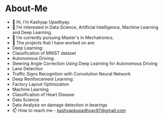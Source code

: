 # About-Me
-	👋 Hi, I’m Kashyap Upadhyay.
-	👀 I’m interested in Data Science, Artificial Intelligence, Machine Learning and Deep Learning.
-	🌱 I’m currently pursuing Master's in Mechatronics.
-	🚗 The projects that I have worked on are:
- Deep Learning:
- Classification of MNIST dataset
- Autonomous Driving:
- Steering Angle Correction Using Deep Learning for Autonomous Driving
- Lane Detection
- Traffic Signs Recognition with Convolution Neural Network
- Deep Reinforcement Learning:
- Factory Layout Optimization
- Machine Learning
- Classification of Heart Disease
- Data Science
- Data Analysis on damage detection in bearings
-	 📫 How to reach me - kashyapkupadhyay97@gmail.com


